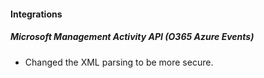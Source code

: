 
#### Integrations
##### Microsoft Management Activity API (O365 Azure Events)
- Changed the XML parsing to be more secure.
